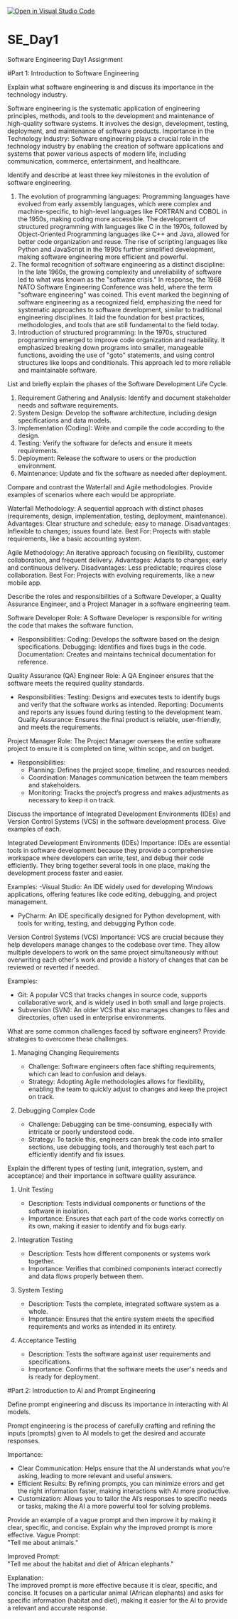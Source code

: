 [![Open in Visual Studio Code](https://classroom.github.com/assets/open-in-vscode-2e0aaae1b6195c2367325f4f02e2d04e9abb55f0b24a779b69b11b9e10269abc.svg)](https://classroom.github.com/online_ide?assignment_repo_id=15582362&assignment_repo_type=AssignmentRepo)
# SE_Day1
Software Engineering Day1 Assignment

#Part 1: Introduction to Software Engineering

Explain what software engineering is and discuss its importance in the technology industry.

Software engineering is the systematic application of engineering principles, methods, and tools to the development and maintenance of high-quality software systems. It involves the design, development, testing, deployment, and maintenance of software products.
Importance in the Technology Industry: Software engineering plays a crucial role in the technology industry by enabling the creation of software applications and systems that power various aspects of modern life, including communication, commerce, entertainment, and healthcare.


Identify and describe at least three key milestones in the evolution of software engineering.
1) The evolution of programming languages: Programming languages have evolved from early assembly languages, which were complex and machine-specific, to high-level languages like FORTRAN and COBOL in the 1950s, making coding more accessible. The development of structured programming with languages like C in the 1970s, followed by Object-Oriented Programming languages like C++ and Java, allowed for better code organization and reuse. The rise of scripting languages like Python and JavaScript in the 1990s further simplified development, making software engineering more efficient and powerful.
2) The formal recognition of software engineering as a distinct discipline: In the late 1960s, the growing complexity and unreliability of software led to what was known as the "software crisis." In response, the 1968 NATO Software Engineering Conference was held, where the term "software engineering" was coined. This event marked the beginning of software engineering as a recognized field, emphasizing the need for systematic approaches to software development, similar to traditional engineering disciplines. It laid the foundation for best practices, methodologies, and tools that are still fundamental to the field today.
3) Introduction of structured programming: In the 1970s, structured programming emerged to improve code organization and readability. It emphasized breaking down programs into smaller, manageable functions, avoiding the use of "goto" statements, and using control structures like loops and conditionals. This approach led to more reliable and maintainable software.

List and briefly explain the phases of the Software Development Life Cycle.
1. Requirement Gathering and Analysis: Identify and document stakeholder needs and software requirements.
2. System Design: Develop the software architecture, including design specifications and data models.
3. Implementation (Coding): Write and compile the code according to the design.
4. Testing: Verify the software for defects and ensure it meets requirements.
5. Deployment: Release the software to users or the production environment.
6. Maintenance: Update and fix the software as needed after deployment.

Compare and contrast the Waterfall and Agile methodologies. Provide examples of scenarios where each would be appropriate.

Waterfall Methodology: A sequential approach with distinct phases (requirements, design, implementation, testing, deployment, maintenance).
 Advantages: Clear structure and schedule; easy to manage.
 Disadvantages: Inflexible to changes; issues found late.
 Best For: Projects with stable requirements, like a basic accounting system.

Agile Methodology: An iterative approach focusing on flexibility, customer collaboration, and frequent delivery.
Advantages: Adapts to changes; early and continuous delivery.
Disadvantages: Less predictable; requires close collaboration.
Best For: Projects with evolving requirements, like a new mobile app.

Describe the roles and responsibilities of a Software Developer, a Quality Assurance Engineer, and a Project Manager in a software engineering team.

Software Developer
Role: A Software Developer is responsible for writing the code that makes the software function.
- Responsibilities:
  Coding: Develops the software based on the design specifications.
  Debugging: Identifies and fixes bugs in the code.
  Documentation: Creates and maintains technical documentation for reference.

Quality Assurance (QA) Engineer
Role: A QA Engineer ensures that the software meets the required quality standards.
- Responsibilities:
  Testing: Designs and executes tests to identify bugs and verify that the software works as intended.
   Reporting: Documents and reports any issues found during testing to the development team.
  Quality Assurance: Ensures the final product is reliable, user-friendly, and meets the requirements.

Project Manager
Role: The Project Manager oversees the entire software project to ensure it is completed on time, within scope, and on budget.
- Responsibilities:
  - Planning: Defines the project scope, timeline, and resources needed.
  - Coordination: Manages communication between the team members and stakeholders.
  - Monitoring: Tracks the project’s progress and makes adjustments as necessary to keep it on track.


Discuss the importance of Integrated Development Environments (IDEs) and Version Control Systems (VCS) in the software development process. Give examples of each.

Integrated Development Environments (IDEs)
Importance: IDEs are essential tools in software development because they provide a comprehensive workspace where developers can write, test, and debug their code efficiently. They bring together several tools in one place, making the development process faster and easier.

Examples:
-Visual Studio: An IDE widely used for developing Windows applications, offering features like code editing, debugging, and project management.
  - PyCharm: An IDE specifically designed for Python development, with tools for writing, testing, and debugging Python code.

Version Control Systems (VCS)
Importance: VCS are crucial because they help developers manage changes to the codebase over time. They allow multiple developers to work on the same project simultaneously without overwriting each other's work and provide a history of changes that can be reviewed or reverted if needed.

Examples:
  - Git: A popular VCS that tracks changes in source code, supports collaborative work, and is widely used in both small and large projects.
  - Subversion (SVN): An older VCS that also manages changes to files and directories, often used in enterprise environments.
  
What are some common challenges faced by software engineers? Provide strategies to overcome these challenges.
1. Managing Changing Requirements
   - Challenge: Software engineers often face shifting requirements, which can lead to confusion and delays.
   - Strategy: Adopting Agile methodologies allows for flexibility, enabling the team to quickly adjust to changes and keep the project on track.

2. Debugging Complex Code
   - Challenge: Debugging can be time-consuming, especially with intricate or poorly understood code.
   - Strategy: To tackle this, engineers can break the code into smaller sections, use debugging tools, and thoroughly test each part to efficiently identify and fix issues.



Explain the different types of testing (unit, integration, system, and acceptance) and their importance in software quality assurance.
1. Unit Testing
   - Description: Tests individual components or functions of the software in isolation.
   - Importance: Ensures that each part of the code works correctly on its own, making it easier to identify and fix bugs early.

2. Integration Testing
   - Description: Tests how different components or systems work together.
   - Importance: Verifies that combined components interact correctly and data flows properly between them.

3. System Testing
   - Description: Tests the complete, integrated software system as a whole.
   - Importance: Ensures that the entire system meets the specified requirements and works as intended in its entirety.

4. Acceptance Testing
   - Description: Tests the software against user requirements and specifications.
   - Importance: Confirms that the software meets the user's needs and is ready for deployment.



#Part 2: Introduction to AI and Prompt Engineering


Define prompt engineering and discuss its importance in interacting with AI models.

Prompt engineering is the process of carefully crafting and refining the inputs (prompts) given to AI models to get the desired and accurate responses.
  
Importance:
- Clear Communication: Helps ensure that the AI understands what you’re asking, leading to more relevant and useful answers.
- Efficient Results: By refining prompts, you can minimize errors and get the right information faster, making interactions with AI more productive.
- Customization: Allows you to tailor the AI’s responses to specific needs or tasks, making the AI a more powerful tool for solving problems.

Provide an example of a vague prompt and then improve it by making it clear, specific, and concise. Explain why the improved prompt is more effective.
Vague Prompt:  
 "Tell me about animals."

Improved Prompt:  
 "Tell me about the habitat and diet of African elephants."

Explanation:  
The improved prompt is more effective because it is clear, specific, and concise. It focuses on a particular animal (African elephants) and asks for specific information (habitat and diet), making it easier for the AI to provide a relevant and accurate response.
